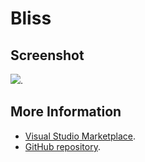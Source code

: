 # Bliss



## Screenshot
![](https://raw.githubusercontent.com/gerane/VSCodeThemes/master/gerane.Theme-Bliss/screenshot.PNG).


## More Information
* [Visual Studio Marketplace](https://marketplace.visualstudio.com/items/gerane.Theme-Bliss).
* [GitHub repository](https://github.com/gerane/VSCodeThemes).
